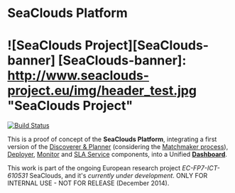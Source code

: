 SeaClouds Platform
==================
![SeaClouds Project][SeaClouds-banner]
[SeaClouds-banner]: http://www.seaclouds-project.eu/img/header_test.jpg  "SeaClouds Project"
==================
[![Build Status](https://api.travis-ci.org/SeaCloudsEU/SeaCloudsPlatform.svg?branch=master)](https://travis-ci.org/SeaCloudsEU/SeaCloudsPlatform)

This is a proof of concept of the **SeaClouds Platform**, integrating a first version of the [Discoverer & Planner](../planner-branch/planner/) (considering the [Matchmaker process](../planner-branch/planner/matchmaker/)), [Deployer](./deployer/), [Monitor](./monitor/) and [SLA Service](https://github.com/SeaCloudsEU/sla-core/) components, into a Unified [**Dashboard**](./dashboard/src/main/webapp).

This work is part of the ongoing European research project *EC-FP7-ICT-610531* SeaClouds, and it's *currently under development*. ONLY FOR INTERNAL USE - NOT FOR RELEASE (December 2014).
